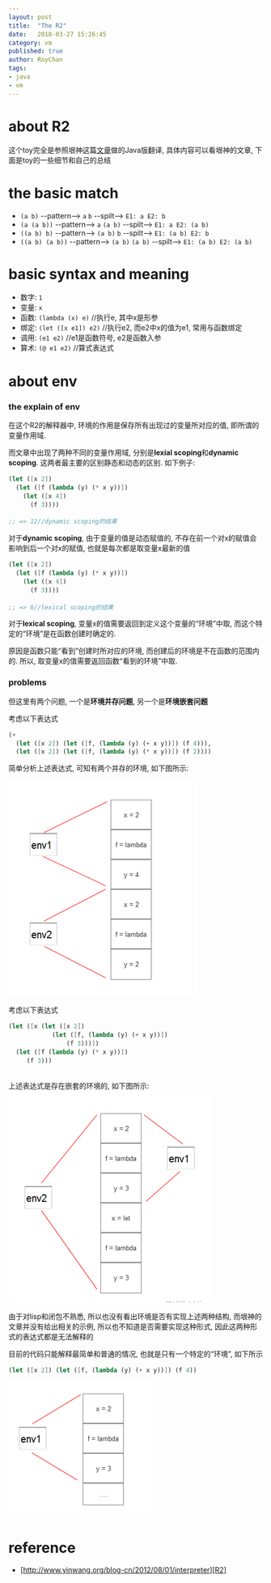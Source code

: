 ```yaml
---
layout: post
title:  "The R2"
date:   2018-03-27 15:26:45
category: vm
published: true
author: RoyChan
tags:
- java
- vm
---
```


# about R2
这个toy完全是参照垠神这篇[文章][R1]做的Java版翻译, 具体内容可以看垠神的文章, 下面是toy的一些细节和自己的总结

# the basic match
* `(a b)` --pattern--> `a` `b` --spilt--> `E1: a E2: b ` 
* `(a (a b))` --pattern--> `a` `(a b)` --spilt--> `E1: a E2: (a b)`
* `((a b) b)` --pattern--> `(a b)` `b` --spilt--> `E1: (a b) E2: b` 
* `((a b) (a b))` --pattern--> `(a b)` `(a b)` --spilt--> `E1: (a b) E2: (a b)` 

# basic syntax and meaning
* 数字: `1`
* 变量: `x`
* 函数: `(lambda (x) e)`
//执行e, 其中x是形参
* 绑定: `(let ([x e1]) e2)`
//执行e2, 而e2中x的值为e1, 常用与函数绑定
* 调用: `(e1 e2)`
//e1是函数符号, e2是函数入参
* 算术: `(@ e1 e2)`
//算式表达式

# about env
### the explain of env
在这个R2的解释器中, 环境的作用是保存所有出现过的变量所对应的值,  即所谓的变量作用域. 

而文章中出现了两种不同的变量作用域, 分别是**lexial scoping**和**dynamic scoping**. 这两者最主要的区别静态和动态的区别. 如下例子: 

```Scheme
(let ([x 2])
  (let ([f (lambda (y) (* x y))])
    (let ([x 4])
      (f 3))))

;; => 12//dynamic scoping的结果
```
对于**dynamic scoping**, 由于变量的值是动态赋值的, 不存在前一个对x的赋值会影响到后一个对x的赋值, 也就是每次都是取变量x最新的值

```Scheme
(let ([x 2])
  (let ([f (lambda (y) (* x y))])
    (let ([x 4])
      (f 3))))

;; => 6//lexical scoping的结果
```
对于**lexical scoping**, 变量x的值需要返回到定义这个变量的“环境”中取, 而这个特定的“环境”是在函数创建时确定的. 

原因是函数只能“看到”创建时所对应的环境, 而创建后的环境是不在函数的范围内的. 所以, 取变量x的值需要返回函数“看到的环境”中取. 

### problems
但这里有两个问题, 一个是**环境并存问题**, 另一个是**环境嵌套问题**

考虑以下表达式
```Scheme
(+ 
  (let ([x 2]) (let ([f, (lambda (y) (+ x y))]) (f 4))),
  (let ([x 2]) (let ([f, (lambda (y) (* x y))]) (f 2))))
```
简单分析上述表达式, 可知有两个并存的环境, 如下图所示: 

![env1_pic](https://raw.githubusercontent.com/RoyWorld/RoyWorld.github.io/master/images/20180327/20180327_env1_pic.png)

考虑以下表达式
```Scheme
(let ([x (let ([x 2]) 
            (let ([f, (lambda (y) (+ x y))])
                (f 3)))])
  (let ([f (lambda (y) (* x y))])
     (f 3)))
     
```
上述表达式是存在嵌套的环境的, 如下图所示: 
![env2_pic](https://raw.githubusercontent.com/RoyWorld/RoyWorld.github.io/master/images/20180327/20180327_env2_pic.png)

由于对lisp和闭包不熟悉, 所以也没有看出环境是否有实现上述两种结构, 而垠神的文章并没有给出相关的示例, 所以也不知道是否需要实现这种形式, 因此这两种形式的表达式都是无法解释的

目前的代码只能解释最简单和普通的情况, 也就是只有一个特定的“环境”, 如下所示
```Scheme
(let ([x 2]) (let ([f, (lambda (y) (+ x y))]) (f 4))
```
![env0_pic](https://raw.githubusercontent.com/RoyWorld/RoyWorld.github.io/master/images/20180327/20180327_env0_pic.png)

# reference
- [http://www.yinwang.org/blog-cn/2012/08/01/interpreter][R2]


[R1]: https://raw.githubusercontent.com/RoyWorld/R2/master/src/main/resources/interp.html
[R2]: http://www.yinwang.org/blog-cn/2012/08/01/interpreter